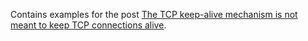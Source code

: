 Contains examples for the post [The TCP keep-alive mechanism is not meant to keep TCP connections alive](https://www.kovalenko.link/blog/tcp-keep-alive).
